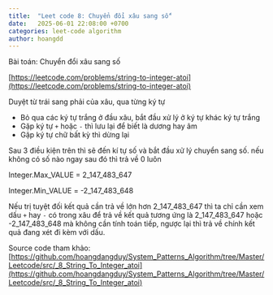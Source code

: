 ```yaml
---
title:  "Leet code 8: Chuyển đổi xâu sang số"
date:   2025-06-01 22:08:00 +0700
categories: leet-code algorithm
author: hoangdd
---
```

Bài toán: Chuyển đổi xâu sang số

[https://leetcode.com/problems/string-to-integer-atoi](https://leetcode.com/problems/string-to-integer-atoi)

Duyệt từ trái sang phải của xâu, qua từng ký tự
- Bỏ qua các ký tự trắng ở đầu xâu, bắt đầu xử lý ở ký tự khác ký tự trắng
- Gặp ký tự `+` hoặc `-` thì lưu lại để biết là dương hay âm
- Gặp ký tự chữ bất kỳ thì dừng lại

Sau 3 điều kiện trên thì sẽ đến kí tự số và bắt đầu xử lý chuyển sang số. nếu không có số nào ngay sau đó thì trả về 0 luôn

Integer.Max_VALUE = 2_147_483_647

Integer.Min_VALUE = -2_147_483_648

Nếu trị tuyệt đối kết quả cần trả về lớn hơn 2_147_483_647 thì ta chỉ cần xem dấu `+` hay `-` có trong xâu để trả về kết quả tương ứng là 2_147_483_647 hoặc -2_147_483_648 mà không cần tính toán tiếp, ngược lại thì trả về chính kết quả đang xét đi kèm với dấu.

Source code tham khảo: [https://github.com/hoangdangduy/System_Patterns_Algorithm/tree/Master/Leetcode/src/_8_String_To_Integer_atoi](https://github.com/hoangdangduy/System_Patterns_Algorithm/tree/Master/Leetcode/src/_8_String_To_Integer_atoi)